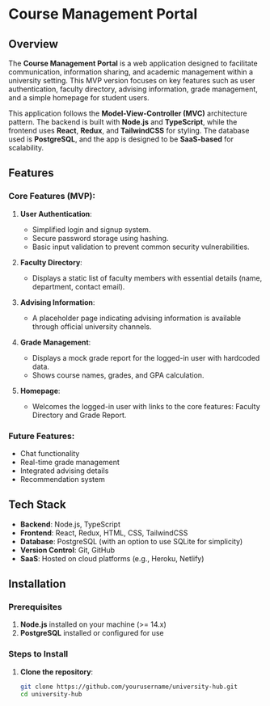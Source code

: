 # Course Management Portal

## Overview

The **Course Management Portal** is a web application designed to facilitate communication, information sharing, and academic management within a university setting. This MVP version focuses on key features such as user authentication, faculty directory, advising information, grade management, and a simple homepage for student users.

This application follows the **Model-View-Controller (MVC)** architecture pattern. The backend is built with **Node.js** and **TypeScript**, while the frontend uses **React**, **Redux**, and **TailwindCSS** for styling. The database used is **PostgreSQL**, and the app is designed to be **SaaS-based** for scalability.

## Features

### Core Features (MVP):
1. **User Authentication**: 
   - Simplified login and signup system.
   - Secure password storage using hashing.
   - Basic input validation to prevent common security vulnerabilities.

2. **Faculty Directory**:
   - Displays a static list of faculty members with essential details (name, department, contact email).

3. **Advising Information**:
   - A placeholder page indicating advising information is available through official university channels.

4. **Grade Management**:
   - Displays a mock grade report for the logged-in user with hardcoded data.
   - Shows course names, grades, and GPA calculation.

5. **Homepage**:
   - Welcomes the logged-in user with links to the core features: Faculty Directory and Grade Report.

### Future Features:
- Chat functionality
- Real-time grade management
- Integrated advising details
- Recommendation system

## Tech Stack

- **Backend**: Node.js, TypeScript
- **Frontend**: React, Redux, HTML, CSS, TailwindCSS
- **Database**: PostgreSQL (with an option to use SQLite for simplicity)
- **Version Control**: Git, GitHub
- **SaaS**: Hosted on cloud platforms (e.g., Heroku, Netlify)

## Installation

### Prerequisites

1. **Node.js** installed on your machine (>= 14.x)
2. **PostgreSQL** installed or configured for use

### Steps to Install

1. **Clone the repository**:
   ```bash
   git clone https://github.com/yourusername/university-hub.git
   cd university-hub
